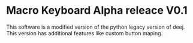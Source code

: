 # Macro Keyboard Alpha releace V0.1
This software is a modified version of the python legacy version of deej. This version has additional features like custom button maping.
